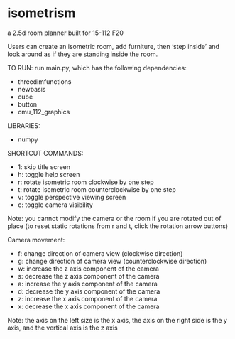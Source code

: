 # isometrism
a 2.5d room planner built for 15-112 F20

Users can create an isometric room, add furniture, then ‘step inside’ and look around as if they are standing inside the room. 

TO RUN: run main.py, which has the following dependencies:
- threedimfunctions
- newbasis
- cube
- button
- cmu_112_graphics

LIBRARIES: 
- numpy 

SHORTCUT COMMANDS: 
- 1: skip title screen 
- h: toggle help screen 
- r: rotate isometric room clockwise by one step
- t: rotate isometric room counterclockwise by one step
- v: toggle perspective viewing screen
- c: toggle camera visibility 

Note: you cannot modify the camera or the room if you are rotated out of place 
(to reset static rotations from r and t, click the rotation arrow buttons)

Camera movement:
- f: change direction of camera view (clockwise direction)
- g: change direction of camera view (counterclockwise direction)
- w: increase the z axis component of the camera
- s: decrease the z axis component of the camera
- a: increase the y axis component of the camera
- d: decrease the y axis component of the camera
- z: increase the x axis component of the camera
- x: decrease the x axis component of the camera 

Note: the axis on the left size is the x axis, the axis on the right side is the y axis, and the vertical axis is the z axis

